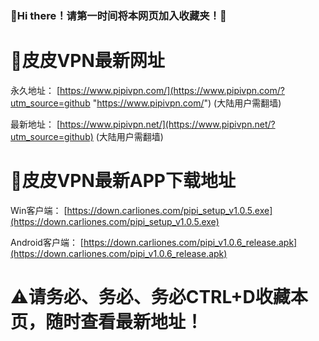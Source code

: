 ###  👋Hi there！请第一时间将本网页加入收藏夹！🙏

# 🔗皮皮VPN最新网址
永久地址： [https://www.pipivpn.com/](https://www.pipivpn.com/?utm_source=github "https://www.pipivpn.com/") (大陆用户需翻墙)

最新地址： [https://www.pipivpn.net/](https://www.pipivpn.net/?utm_source=github) (大陆用户需翻墙)


# 🔎皮皮VPN最新APP下载地址
Win客户端： [https://down.carliones.com/pipi_setup_v1.0.5.exe](https://down.carliones.com/pipi_setup_v1.0.5.exe)

Android客户端： [https://down.carliones.com/pipi_v1.0.6_release.apk](https://down.carliones.com/pipi_v1.0.6_release.apk)

# ⚠请务必、务必、务必CTRL+D收藏本页，随时查看最新地址！

